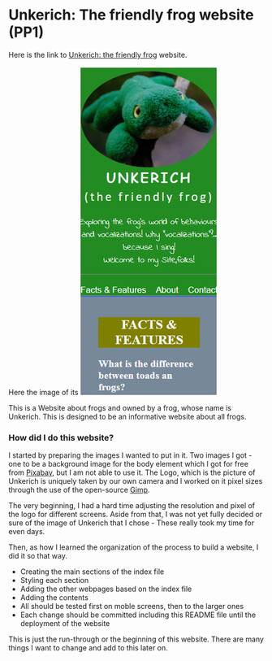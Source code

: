 # Unkerich: The friendly frog website (PP1)

Here is the link to [Unkerich: the friendly frog]() website. 
<br><br>
Here the image of its ![first page](./assets/imgs/unkerich_web.png)

This is a Website about frogs and owned by a frog, whose name is Unkerich. This is designed to be an informative website about all frogs.

### How did I do this website?

I started by preparing the images I wanted to put in it. Two images I got - one to be a background image for the body element which I got for free from [Pixabay](https://pixabay.com), but I am not able to use it. The Logo, which is the picture of Unkerich is uniquely taken by our own camera and I worked on it pixel sizes through the use of the open-source [Gimp](https://www.gimp.org).

The very beginning, I had a hard time adjusting the resolution and pixel of the logo for different screens. Aside from that, I was not yet fully decided or sure of the image of Unkerich that I chose - These really took my time for even days. 

Then, as how I learned the organization of the process to build a website, I did it so that way. 

- Creating the main sections of the index file
- Styling each section
- Adding the other webpages based on the index file
- Adding the contents
- All should be tested first on moble screens, then to the larger ones
- Each change should be committed including this README file until the deployment of the website
  
This is just the run-through or the beginning of this website. There are many things I want to change and add to this later on. 
